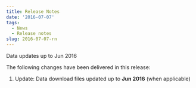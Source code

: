 ```yaml
---
title: Release Notes
date: '2016-07-07'
tags:
  - News
  - Release notes
slug: 2016-07-07-rn
---
```


Data updates up to Jun 2016

The following changes have been delivered in this release:

1. Update: Data download files updated up to **Jun 2016** (when applicable)

